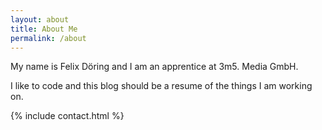 ```yaml
---
layout: about
title: About Me
permalink: /about
---
```


My name is Felix Döring and I am an apprentice at 3m5. Media GmbH.

I like to code and this blog should be a resume of the things I am working on.

{% include contact.html %}
